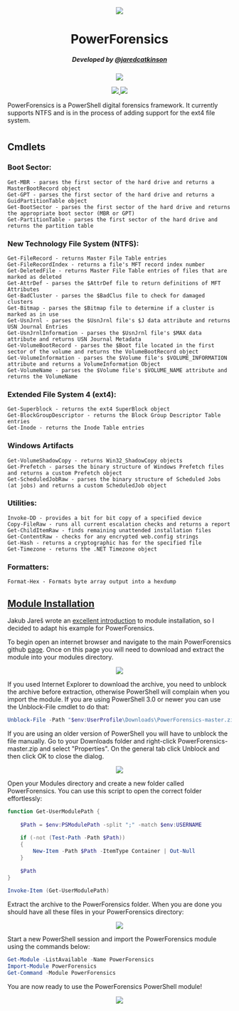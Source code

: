 <p align="center">
  <img src="https://2.bp.blogspot.com/-1LLYVd_quJU/VZVojHdUc-I/AAAAAAAAAy4/OOfTAKgq458/s1600/New_PowerForensics_Blue_xsmall_nontransparent.png">
</p>

<h1 align="center">PowerForensics</h1>

<h5 align="center">Developed by <a href="https://twitter.com/jaredcatkinson">@jaredcatkinson</a></h5>

<p align="center">
  <a href="https://ci.appveyor.com/project/Invoke-IR/powerforensics">
    <img src="https://ci.appveyor.com/api/projects/status/276f8iautyqlx3mk?svg=true">
  </a>
</p>
<p align="center">
  <a href="https://waffle.io/Invoke-IR/PowerForensics">
    <img src="https://badge.waffle.io/Invoke-IR/PowerForensics.png?label=ready&title=Ready">
  </a>
  <a href="https://waffle.io/Invoke-IR/PowerForensics">
    <img src="https://badge.waffle.io/Invoke-IR/PowerForensics.png?label=in%20progress&title=In%20Progress">
  </a>
</p>

PowerForensics is a PowerShell digital forensics framework. It currently
supports NTFS and is in the process of adding support for the ext4 file system.

<h1 align="center"></h1>

## Cmdlets
### Boot Sector:
```
Get-MBR - parses the first sector of the hard drive and returns a MasterBootRecord object
Get-GPT - parses the first sector of the hard drive and returns a GuidPartitionTable object
Get-BootSector - parses the first sector of the hard drive and returns the appropriate boot sector (MBR or GPT)
Get-PartitionTable - parses the first sector of the hard drive and returns the partition table
```

### New Technology File System (NTFS):
```
Get-FileRecord - returns Master File Table entries
Get-FileRecordIndex - returns a file's MFT record index number
Get-DeletedFile - returns Master File Table entries of files that are marked as deleted
Get-AttrDef - parses the $AttrDef file to return definitions of MFT Attributes 
Get-BadCluster - parses the $BadClus file to check for damaged clusters
Get-Bitmap - parses the $Bitmap file to determine if a cluster is marked as in use
Get-UsnJrnl - parses the $UsnJrnl file's $J data attribute and returns USN Journal Entries
Get-UsnJrnlInformation - parses the $UsnJrnl file's $MAX data attribute and returns USN Journal Metadata
Get-VolumeBootRecord - parses the $Boot file located in the first sector of the volume and returns the VolumeBootRecord object
Get-VolumeInformation - parses the $Volume file's $VOLUME_INFORMATION attribute and returns a VolumeInformation Object
Get-VolumeName - parses the $Volume file's $VOLUME_NAME attribute and returns the VolumeName
```

### Extended File System 4 (ext4):
```
Get-Superblock - returns the ext4 SuperBlock object
Get-BlockGroupDescriptor - returns the Block Group Descriptor Table entries
Get-Inode - returns the Inode Table entries
```

### Windows Artifacts
```
Get-VolumeShadowCopy - returns Win32_ShadowCopy objects
Get-Prefetch - parses the binary structure of Windows Prefetch files and returns a custom Prefetch object
Get-ScheduledJobRaw - parses the binary structure of Scheduled Jobs (at jobs) and returns a custom ScheduledJob object
```

### Utilities:
```
Invoke-DD - provides a bit for bit copy of a specified device
Copy-FileRaw - runs all current escalation checks and returns a report
Get-ChildItemRaw - finds remaining unattended installation files
Get-ContentRaw - checks for any encrypted web.config strings
Get-Hash - returns a cryptographic has for the specified file
Get-Timezone - returns the .NET Timezone object
```

### Formatters:
```
Format-Hex - Formats byte array output into a hexdump
```

## [Module Installation](https://msdn.microsoft.com/en-us/library/dd878350(v=vs.85).aspx)
Jakub Jareš wrote an [excellent introduction](http://www.powershellmagazine.com/2014/03/12/get-started-with-pester-powershell-unit-testing-framework/) to module installation, so I decided to adapt his example for PowerForensics. 

To begin open an internet browser and navigate to the main PowerForensics github [page](https://github.com/Invoke-IR/PowerForensics). Once on this page you will need to download and extract the module into your modules directory.

<p align="center">
  <img src="http://3.bp.blogspot.com/-grhkJC70sRo/Vd_eHf1lejI/AAAAAAAAA4E/QaEnIZQREew/s640/Screenshot%2B2015-08-27%2B23.57.32.png">
</p>

If you used Internet Explorer to download the archive, you need to unblock the archive before extraction, otherwise PowerShell will complain when you import the module. If you are using PowerShell 3.0 or newer you can use the Unblock-File cmdlet to do that:
```powershell
Unblock-File -Path "$env:UserProfile\Downloads\PowerForensics-master.zip"
```

If you are using an older version of PowerShell you will have to unblock the file manually. Go to your Downloads folder and right-click PowerForensics-master.zip and select "Properties". On the general tab click Unblock and then click OK to close the dialog.

<p align="center">
  <img src="http://3.bp.blogspot.com/-A6C2p8swj50/Vd_eHSFhWVI/AAAAAAAAA4A/y7PMPb1XRCk/s640/Screenshot%2B2015-08-27%2B23.58.30.png">
</p>

Open your Modules directory and create a new folder called PowerForensics. You can use this script to open the correct folder effortlessly:
```powershell
function Get-UserModulePath {
 
    $Path = $env:PSModulePath -split ";" -match $env:USERNAME
 
    if (-not (Test-Path -Path $Path))
    {
        New-Item -Path $Path -ItemType Container | Out-Null
    }
    
    $Path
}
 
Invoke-Item (Get-UserModulePath)
```

Extract the archive to the PowerForensics folder. When you are done you should have all these files in your PowerForensics directory:

<p align="center">
  <img src="http://3.bp.blogspot.com/-1I65699uSJk/Vd_f3zNuFDI/AAAAAAAAA4U/NCO52iz3w84/s640/Screenshot%2B2015-08-28%2B00.13.00.png">
</p>

Start a new PowerShell session and import the PowerForensics module using the commands below:
```powershell
Get-Module -ListAvailable -Name PowerForensics
Import-Module PowerForensics
Get-Command -Module PowerForensics
```

You are now ready to use the PowerForensics PowerShell module!

<p align="center">
  <img src="https://2.bp.blogspot.com/-1LLYVd_quJU/VZVojHdUc-I/AAAAAAAAAy4/OOfTAKgq458/s1600/New_PowerForensics_Blue_xsmall_nontransparent.png">
</p>
